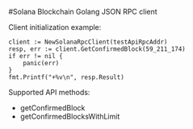 #Solana Blockchain Golang JSON RPC client

Client initialization example:
```golang
client := NewSolanaRpcClient(testApiRpcAddr)
resp, err := client.GetConfirmedBlock(59_211_174)
if err != nil {
    panic(err)
}
fmt.Printf("+%v\n", resp.Result)
```

Supported API methods:
* getConfirmedBlock
* getConfirmedBlocksWithLimit